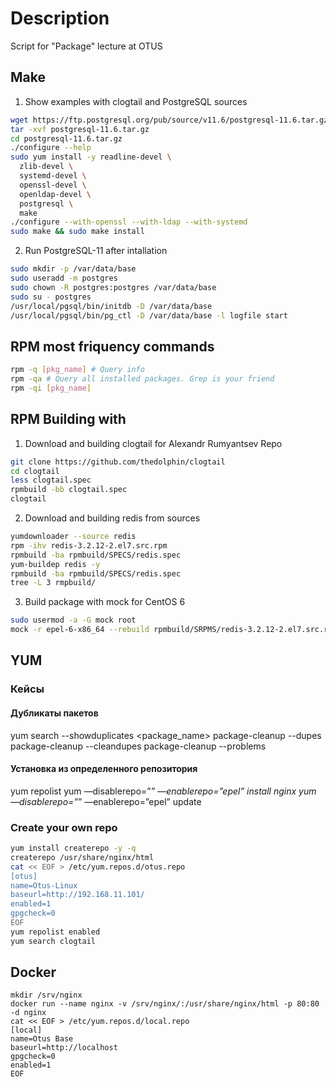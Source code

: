 # Description

Script for "Package" lecture at OTUS

## Make

1. Show examples with clogtail and PostgreSQL sources

```bash
wget https://ftp.postgresql.org/pub/source/v11.6/postgresql-11.6.tar.gz
tar -xvf postgresql-11.6.tar.gz
cd postgresql-11.6.tar.gz
./configure --help
sudo yum install -y readline-devel \
  zlib-devel \
  systemd-devel \
  openssl-devel \
  openldap-devel \
  postgresql \
  make
./configure --with-openssl --with-ldap --with-systemd
sudo make && sudo make install
```

2. Run PostgreSQL-11 after intallation

```bash
sudo mkdir -p /var/data/base
sudo useradd -m postgres
sudo chown -R postgres:postgres /var/data/base
sudo su - postgres
/usr/local/pgsql/bin/initdb -D /var/data/base
/usr/local/pgsql/bin/pg_ctl -D /var/data/base -l logfile start
```

## RPM most friquency commands

```bash
rpm -q [pkg_name] # Query info
rpm -qa # Query all installed packages. Grep is your friend
rpm -qi [pkg_name]

```

## RPM Building with

1. Download and building clogtail for Alexandr Rumyantsev Repo

```bash
git clone https://github.com/thedolphin/clogtail
cd clogtail
less clogtail.spec
rpmbuild -bb clogtail.spec
clogtail
```

2. Download and building redis from sources

```bash
yumdownloader --source redis
rpm -ihv redis-3.2.12-2.el7.src.rpm
rpmbuild -ba rpmbuild/SPECS/redis.spec
yum-buildep redis -y
rpmbuild -ba rpmbuild/SPECS/redis.spec
tree -L 3 rmpbuild/
```

3. Build package with mock for CentOS 6

```bash
sudo usermod -a -G mock root
mock -r epel-6-x86_64 --rebuild rpmbuild/SRPMS/redis-3.2.12-2.el7.src.rpm
```

## YUM

### Кейсы

#### Дубликаты пакетов

yum search --showduplicates <package_name>
package-cleanup --dupes
package-cleanup --cleandupes
package-cleanup --problems

#### Установка из определенного репозитория

yum repolist
yum —disablerepo=”*” —enablerepo=”epel” install nginx
yum —disablerepo=”*” —enablerepo=”epel” update

### Create your own repo

```bash
yum install createrepo -y -q
createrepo /usr/share/nginx/html
cat << EOF > /etc/yum.repos.d/otus.repo
[otus]
name=Otus-Linux
baseurl=http://192.168.11.101/
enabled=1
gpgcheck=0
EOF
yum repolist enabled
yum search clogtail
```

## Docker 

```
mkdir /srv/nginx
docker run --name nginx -v /srv/nginx/:/usr/share/nginx/html -p 80:80 -d nginx
cat << EOF > /etc/yum.repos.d/local.repo
[local]
name=Otus Base
baseurl=http://localhost
gpgcheck=0
enabled=1
EOF
```

